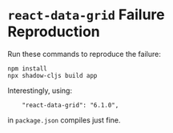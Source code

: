 # `react-data-grid` Failure Reproduction

Run these commands to reproduce the failure:

```
npm install
npx shadow-cljs build app
```

Interestingly, using:
```
    "react-data-grid": "6.1.0",
```
in `package.json` compiles just fine.
